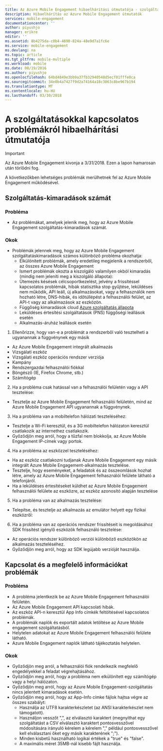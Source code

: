 ```yaml
---
title: Az Azure Mobile Engagement hibaelhárítási útmutatója - szolgáltatás
description: Hibaelhárítás az Azure Mobile Engagement útmutatók
services: mobile-engagement
documentationcenter: ''
author: piyushjo
manager: erikre
editor: ''
ms.assetid: 8b4275da-c0b4-4690-824a-48e9d7a1fc6e
ms.service: mobile-engagement
ms.devlang: na
ms.topic: article
ms.tgt_pltfrm: mobile-multiple
ms.workload: mobile
ms.date: 08/19/2016
ms.author: piyushjo
ms.openlocfilehash: 64bd4849e3bb9a37fb32940548d5ecf01fffe0ca
ms.sourcegitcommit: 34e0b4a7427f9d2a74164a18c3063c8be967b194
ms.translationtype: MT
ms.contentlocale: hu-HU
ms.lasthandoff: 03/30/2018
---
```

# <a name="troubleshooting-guide-for-service-issues"></a>A szolgáltatásokkal kapcsolatos problémákról hibaelhárítási útmutatója
> [!IMPORTANT]
> Az Azure Mobile Engagement kivonja a 3/31/2018. Ezen a lapon hamarosan után törlődni fog.
> 

A következőkben lehetséges problémák merülhetnek fel az Azure Mobile Engagement működésével.

## <a name="service-outages"></a>Szolgáltatás-kimaradások számát
### <a name="issue"></a>Probléma
* Az problémákat, amelyek jelenik meg, hogy az Azure Mobile Engagement szolgáltatás-kimaradások számát.

### <a name="causes"></a>Okok
* Problémák jelennek meg, hogy az Azure Mobile Engagement szolgáltatáskimaradások számos különböző probléma okozhatja:
  * Elkülönített problémák, amely eredetileg megjelenik a rendszerből, az összes Azure Mobile Engagement
  * Ismert problémák okozta a kiszolgáló valamilyen okból kimaradás (mindig nem jeleníti meg a kiszolgáló állapota):
  * Ütemezés késések célcsoportkezelést, jelvény a frissítéssel kapcsolatos problémák, hibák statisztika stop gyűjtése, leküldéses nem működik, API leáll, új alkalmazásokat, vagy a felhasználók nem hozható létre, DNS-hibák, és időtúllépést a felhasználói felület, az API-t vagy az alkalmazások az eszközön.
  * Függőség kimaradások cloud [Azure szolgáltatás állapota](http://status.azure.com/)
  * Leküldéses értesítési szolgáltatások (PNS) függőségi leállások esetén
  * Alkalmazás-áruház leállások esetén

1) Ellenőrizze, hogy van-e a problémát a rendszerből való tesztelheti a ugyanannak a függvénynek egy másik

* Az Azure Mobile Engagement integrált alkalmazás
* Vizsgálati eszköz
* Vizsgálati eszköz operációs rendszer verziója
* Kampány
* Rendszergazdai felhasználói fiókkal
* Böngésző (IE, Firefox Chrome, stb.)
* Számítógép

2) Ha a probléma csak hatással van a felhasználói felületén vagy a API tesztelése:

* Tesztelje az Azure Mobile Engagement felhasználói felületén, mind az Azure Mobile Engagement API ugyanannak a függvénynek.

3) Ha a probléma van a mobiltelefon hálózati teszteléséhez:

* Tesztelje a Wi-Fi keresztül, és a 3G mobiltelefon hálózaton keresztül csatlakozik az internethez csatlakozik.
* Győződjön meg arról, hogy a tűzfal nem blokkolja, az Azure Mobile Engagement IP-címek vagy portok.

4) Ha a probléma az eszközzel teszteléséhez:

* Ha az eszköz csatlakozni tudjanak Azure Mobile Engagement egy másik integrált Azure Mobile Engagement-alkalmazás tesztelése.
* Tesztelje, hogy eseményeket, a feladatok és az összeomlások hozhat létre, amely az Azure Mobile Engagement felhasználói felülete látható a telefonjáról. 
* Ha a leküldéses értesítéseket küldhet az Azure Mobile Engagement felhasználói felülete az eszközre, az eszköz azonosító alapján tesztelése 

5) Ha a probléma van az alkalmazás tesztelése:

* Telepítse, és tesztelje az alkalmazás az emulátor helyett egy fizikai eszközről:

6) Ha a probléma van az operációs rendszer frissítéseit is megoldásához SDK frissítést igénylő eszközök felhasználó tesztelése:

* Az operációs rendszer különböző verziói különböző eszközökön az alkalmazás teszteléséhez.
* Győződjön meg arról, hogy az SDK legújabb verzióját használja.

## <a name="connectivity-and-incorrect-information-issues"></a>Kapcsolat és a megfelelő információkat problémák
### <a name="issue"></a>Probléma
* A probléma jelentkezik be az Azure Mobile Engagement felhasználói felületén.
* Az Azure Mobile Engagement API kapcsolati hibák.
* Az eszköz API-n keresztül App Info címkék feltöltésével kapcsolatos problémák.
* A problémák naplók és exportált adatok letöltése az Azure Mobile engagement szolgáltatásból.
* Helytelen adatokat az Azure Mobile Engagement felhasználói felülete látható.
* Azure Mobile Engagement naplók látható tájékoztatás helytelen.

### <a name="causes"></a>Okok
* Győződjön meg arról, a felhasználói fiók rendelkezik megfelelő engedélyekkel a feladat végrehajtásához.
* Győződjön meg arról, hogy a probléma nem elkülönített egy számítógép vagy a helyi hálózaton.
* Győződjön meg arról, hogy az Azure Mobile Engagement-szolgáltatás nincs jelentett kimaradások esetén.
* Győződjön meg arról, hogy az App-Info címke fájlok hajtsa végre az összes szabályt:
  * Használja az UTF8 karakterkészletet (az ANSI karakterkészlet nem támogatott).
  * Használjon vesszőt ",", az elválasztó karaktert (megnyithat egy szolgáltatást a CSV elválasztó karaktert pontosvesszővel módosítására irányuló kérelem a kérelem "," például pontosvesszővel kell elválasztani őket egy másik karakterének ";").
  * Minden kisbetű használható logikai értékek a "true" és "false".
  * A maximális méret 35MB-nál kisebb fájlt használja.

